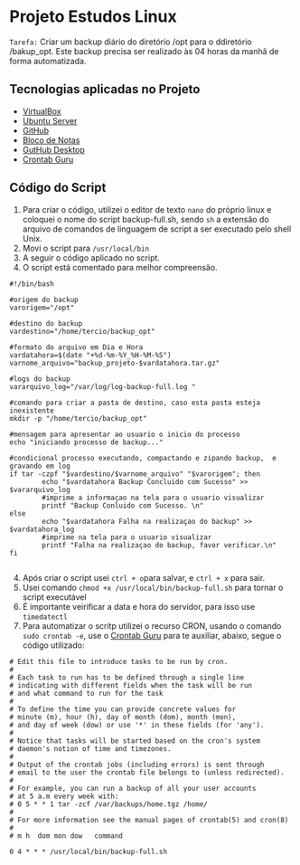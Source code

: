 # Projeto Estudos Linux

```Tarefa:``` Criar um backup diário do diretório /opt para o ddiretório /bakup_opt. Este backup precisa ser realizado às 04 horas da manhã de forma automatizada.

## Tecnologias aplicadas no Projeto

- [VirtualBox](https://www.virtualbox.org/)
- [Ubuntu Server](https://ubuntu.com/download/server/) 
- [GitHub](https://github.com/)
- [Bloco de Notas](https://pt.wikihow.com/Abrir-o-Bloco-de-Notas/)
- [GutHub Desktop](https://desktop.github.com/download/)
- [Crontab Guru](https://crontab.guru/)

## Código do Script

1. Para criar o código, utilizei o editor de texto ```nano``` do próprio linux e coloquei o nome do script backup-full.sh, sendo ```sh``` a extensão do arquivo de comandos de linguagem de script a ser executado pelo shell Unix.
2. Movi o script para ```/usr/local/bin```
3. A seguir o código aplicado no script.
4. O script está comentado para melhor compreensão.

```
#!/bin/bash

#origem do backup
varorigem="/opt"

#destino do backup
vardestino="/home/tercio/backup_opt"

#formato do arquivo em Dia e Hora
vardatahora=$(date "+%d-%m-%Y_%H-%M-%S")
varnome_arquivo="backup_projeto-$vardatahora.tar.gz"

#logs do backup
vararquivo_log="/var/log/log-backup-full.log "

#comando para criar a pasta de destino, caso esta pasta esteja inexistente
mkdir -p "/home/tercio/backup_opt"

#mensagem para apresentar ao usuario o inicio do processo
echo "iniciando processo de backup..."

#condicional processo executando, compactando e zipando backup,  e gravando em log
if tar -czpf "$vardestino/$varnome_arquivo" "$varorigem"; then
        echo "$vardatahora Backup Concluido com Sucesso" >> $vararquivo_log
        #imprime a informaçao na tela para o usuario visualizar
        printf "Backup Conluido com Sucesso. \n"
else
        echo "$vardatahora Falha na realizaçao do backup" >> $vardatahora_log
        #imprime na tela para o usuario visualizar
        printf "Falha na realizaçao do backup, favor verificar.\n"
fi


```
4. Após criar o script usei ```ctrl + o```para salvar, e ```ctrl + x``` para sair.
5. Usei comando ```chmod +x /usr/local/bin/backup-full.sh``` para tornar o script executável
6. É importante veirificar a data e hora do servidor, para isso use ```timedatectl```
7. Para automatizar o scritp utilizei o recurso CRON, usando o comando ```sudo crontab -e```, use o [Crontab Guru](https://crontab.guru/) para te auxiliar, abaixo, segue o código utilizado:

```
# Edit this file to introduce tasks to be run by cron.
#
# Each task to run has to be defined through a single line
# indicating with different fields when the task will be run
# and what command to run for the task
#
# To define the time you can provide concrete values for
# minute (m), hour (h), day of month (dom), month (mon),
# and day of week (dow) or use '*' in these fields (for 'any').
#
# Notice that tasks will be started based on the cron's system
# daemon's notion of time and timezones.
#
# Output of the crontab jobs (including errors) is sent through
# email to the user the crontab file belongs to (unless redirected).
#
# For example, you can run a backup of all your user accounts
# at 5 a.m every week with:
# 0 5 * * 1 tar -zcf /var/backups/home.tgz /home/
#
# For more information see the manual pages of crontab(5) and cron(8)
#
# m h  dom mon dow   command

0 4 * * * /usr/local/bin/backup-full.sh
```

